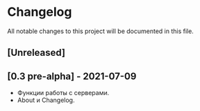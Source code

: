# Changelog
All notable changes to this project will be documented in this file.

## [Unreleased]

## [0.3 pre-alpha] - 2021-07-09
- Функции работы с серверами.
- About и Changelog.

